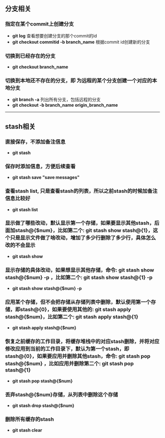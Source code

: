 ## 分支相关
### 指定在某个commit上创建分支
* **git log**  查看想要创建分支的那个commit的id
* **git checkout commitid -b branch_name** 根据commit id创建新的分支
### 切换到已经存在的分支
* **git checkout branch_name**
### 切换到本地还不存在的分支，即 为远程的某个分支创建一个对应的本地分支
* **git branch -a** 列出所有分支，包括远程的分支
* **git checkout -b branch_name origin_branch_name**
***
## stash相关
### 直接保存，不添加备注信息
* **git stash**
### 保存时添加信息，方便后续查看
* **git stash save "save messages"**
### 查看stash list, 只是查看stash的列表，所以之前stash的时候加备注信息比较好
* **git stash list**
### 显示做了哪些改动，默认显示第一个存储，如果要显示其他stash，后面加stash@{$num}，比如第二个: git stash show stash@{1}，这个只是显示文件做了啥改动，增加了多少行删除了多少行，具体怎么改的不会显示
* **git stash show**
### 显示存储的具体改动，如果想显示其他存储，命令: git stash show stash@{$num} -p ，比如第二个: git stash show stash@{1} -p
* **git stash show stash@{$num} -p**
### 应用某个存储，但不会把存储从存储列表中删除，默认使用第一个存储，即stash@{0}，如果要使用其他的: git stash apply stash@{$num}，比如第二个: git stash apply stash@{1}
* **git stash apply stash@{$num}**
### 恢复之前缓存的工作目录，将缓存堆栈中的对应stash删除，并将对应修改应用到当前的工作目录下，默认为第一个stash，即stash@{0}，如果要应用并删除其他stash，命令: git stash pop stash@{$num} ，比如应用并删除第二个: git stash pop stash@{1}
* **git stash pop stash@{$num}**
### 丢弃stash@{$num}存储，从列表中删除这个存储
* **git stash drop stash@{$num}**
### 删除所有缓存的stash
* **git stash clear**